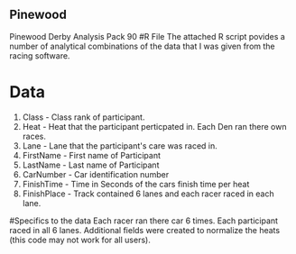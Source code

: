 ## Pinewood
Pinewood Derby Analysis Pack 90
#R File
The attached R script povides a number of analytical combinations of the data that I was given from the racing software.

# Data
1. Class - Class rank of participant. 
2. Heat - Heat that the participant perticpated in.  Each Den ran there own races.
3. Lane - Lane that the participant's care was raced in.
4. FirstName - First name of Participant
5. LastName - Last name of Participant
6. CarNumber - Car identification number
7. FinishTime - Time in Seconds of the cars finish time per heat
8. FinishPlace - Track contained 6 lanes and each racer raced in each lane.  

#Specifics to the data
Each racer ran there car 6 times.  Each participant raced in all 6 lanes.  Additional fields were created to normalize the heats (this code may not work for all users).


